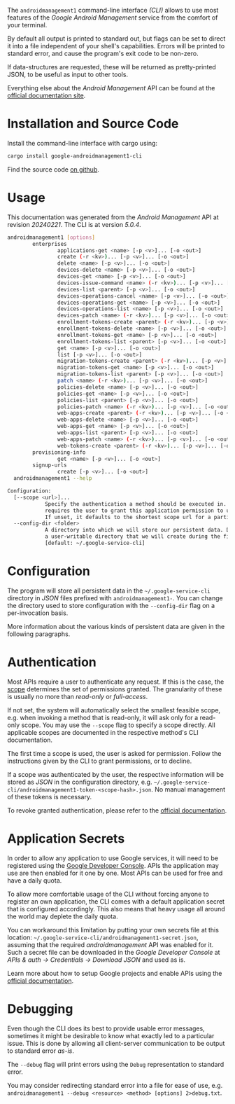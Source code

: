 <!---
DO NOT EDIT !
This file was generated automatically from 'src/generator/templates/cli/README.md.mako'
DO NOT EDIT !
-->
The `androidmanagement1` command-line interface *(CLI)* allows to use most features of the *Google Android Management* service from the comfort of your terminal.

By default all output is printed to standard out, but flags can be set to direct it into a file independent of your shell's
capabilities. Errors will be printed to standard error, and cause the program's exit code to be non-zero.

If data-structures are requested, these will be returned as pretty-printed JSON, to be useful as input to other tools.

Everything else about the *Android Management* API can be found at the
[official documentation site](https://developers.google.com/android/management).

# Installation and Source Code

Install the command-line interface with cargo using:

```bash
cargo install google-androidmanagement1-cli
```

Find the source code [on github](https://github.com/Byron/google-apis-rs/tree/main/gen/androidmanagement1-cli).

# Usage

This documentation was generated from the *Android Management* API at revision *20240221*. The CLI is at version *5.0.4*.

```bash
androidmanagement1 [options]
        enterprises
                applications-get <name> [-p <v>]... [-o <out>]
                create (-r <kv>)... [-p <v>]... [-o <out>]
                delete <name> [-p <v>]... [-o <out>]
                devices-delete <name> [-p <v>]... [-o <out>]
                devices-get <name> [-p <v>]... [-o <out>]
                devices-issue-command <name> (-r <kv>)... [-p <v>]... [-o <out>]
                devices-list <parent> [-p <v>]... [-o <out>]
                devices-operations-cancel <name> [-p <v>]... [-o <out>]
                devices-operations-get <name> [-p <v>]... [-o <out>]
                devices-operations-list <name> [-p <v>]... [-o <out>]
                devices-patch <name> (-r <kv>)... [-p <v>]... [-o <out>]
                enrollment-tokens-create <parent> (-r <kv>)... [-p <v>]... [-o <out>]
                enrollment-tokens-delete <name> [-p <v>]... [-o <out>]
                enrollment-tokens-get <name> [-p <v>]... [-o <out>]
                enrollment-tokens-list <parent> [-p <v>]... [-o <out>]
                get <name> [-p <v>]... [-o <out>]
                list [-p <v>]... [-o <out>]
                migration-tokens-create <parent> (-r <kv>)... [-p <v>]... [-o <out>]
                migration-tokens-get <name> [-p <v>]... [-o <out>]
                migration-tokens-list <parent> [-p <v>]... [-o <out>]
                patch <name> (-r <kv>)... [-p <v>]... [-o <out>]
                policies-delete <name> [-p <v>]... [-o <out>]
                policies-get <name> [-p <v>]... [-o <out>]
                policies-list <parent> [-p <v>]... [-o <out>]
                policies-patch <name> (-r <kv>)... [-p <v>]... [-o <out>]
                web-apps-create <parent> (-r <kv>)... [-p <v>]... [-o <out>]
                web-apps-delete <name> [-p <v>]... [-o <out>]
                web-apps-get <name> [-p <v>]... [-o <out>]
                web-apps-list <parent> [-p <v>]... [-o <out>]
                web-apps-patch <name> (-r <kv>)... [-p <v>]... [-o <out>]
                web-tokens-create <parent> (-r <kv>)... [-p <v>]... [-o <out>]
        provisioning-info
                get <name> [-p <v>]... [-o <out>]
        signup-urls
                create [-p <v>]... [-o <out>]
  androidmanagement1 --help

Configuration:
  [--scope <url>]...
            Specify the authentication a method should be executed in. Each scope
            requires the user to grant this application permission to use it.
            If unset, it defaults to the shortest scope url for a particular method.
  --config-dir <folder>
            A directory into which we will store our persistent data. Defaults to
            a user-writable directory that we will create during the first invocation.
            [default: ~/.google-service-cli]

```

# Configuration

The program will store all persistent data in the `~/.google-service-cli` directory in *JSON* files prefixed with `androidmanagement1-`.  You can change the directory used to store configuration with the `--config-dir` flag on a per-invocation basis.

More information about the various kinds of persistent data are given in the following paragraphs.

# Authentication

Most APIs require a user to authenticate any request. If this is the case, the [scope][scopes] determines the 
set of permissions granted. The granularity of these is usually no more than *read-only* or *full-access*.

If not set, the system will automatically select the smallest feasible scope, e.g. when invoking a
method that is read-only, it will ask only for a read-only scope. 
You may use the `--scope` flag to specify a scope directly. 
All applicable scopes are documented in the respective method's CLI documentation.

The first time a scope is used, the user is asked for permission. Follow the instructions given 
by the CLI to grant permissions, or to decline.

If a scope was authenticated by the user, the respective information will be stored as *JSON* in the configuration
directory, e.g. `~/.google-service-cli/androidmanagement1-token-<scope-hash>.json`. No manual management of these tokens
is necessary.

To revoke granted authentication, please refer to the [official documentation][revoke-access].

# Application Secrets

In order to allow any application to use Google services, it will need to be registered using the 
[Google Developer Console][google-dev-console]. APIs the application may use are then enabled for it
one by one. Most APIs can be used for free and have a daily quota.

To allow more comfortable usage of the CLI without forcing anyone to register an own application, the CLI
comes with a default application secret that is configured accordingly. This also means that heavy usage
all around the world may deplete the daily quota.

You can workaround this limitation by putting your own secrets file at this location: 
`~/.google-service-cli/androidmanagement1-secret.json`, assuming that the required *androidmanagement* API 
was enabled for it. Such a secret file can be downloaded in the *Google Developer Console* at 
*APIs & auth -> Credentials -> Download JSON* and used as is.

Learn more about how to setup Google projects and enable APIs using the [official documentation][google-project-new].


# Debugging

Even though the CLI does its best to provide usable error messages, sometimes it might be desirable to know
what exactly led to a particular issue. This is done by allowing all client-server communication to be 
output to standard error *as-is*.

The `--debug` flag will print errors using the `Debug` representation to standard error.

You may consider redirecting standard error into a file for ease of use, e.g. `androidmanagement1 --debug <resource> <method> [options] 2>debug.txt`.


[scopes]: https://developers.google.com/+/api/oauth#scopes
[revoke-access]: http://webapps.stackexchange.com/a/30849
[google-dev-console]: https://console.developers.google.com/
[google-project-new]: https://developers.google.com/console/help/new/
